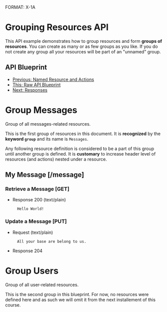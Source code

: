 FORMAT: X-1A

# Grouping Resources API
This API example demonstrates how to group resources and form **groups of resources**. You can create as many or as few groups as you like. If you do not create any group all your resources will be part of an "unnamed" group.

## API Blueprint
+ [Previous: Named Resource and Actions](3.%20Named%20Resource%20and%20Actions.md)
+ [This: Raw API Blueprint](https://raw.github.com/apiaryio/api-blueprint/master/examples/4.%20Grouping%20Resources.md)
+ [Next: Responses](5.%20Responses.md)

# Group Messages
Group of all messages-related resources.

This is the first group of resources in this document. It is **recognized** by the **keyword `group`** and its name is `Messages`.

Any following resource definition is considered to be a part of this group until another group is defined. It is **customary** to increase header level of resources (and actions) nested under a resource.

## My Message [/message]

### Retrieve a Message [GET]

+ Response 200 (text/plain)

        Hello World!
        
### Update a Message [PUT]

+ Request (text/plain)

        All your base are belong to us.
        
+ Response 204

# Group Users
Group of all user-related resources.

This is the second group in this blueprint. For now, no resources were defined here and as such we will omit it from the next installement of this course.
